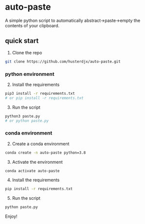 # auto-paste
A simple python script to automatically abstract->paste->empty the contents of your clipboard.

## quick start
1. Clone the repo
```bash
git clone https://github.com/husterdjx/auto-paste.git
```
### python environment
2. Install the requirements
```bash
pip3 install -r requirements.txt
# or pip install -r requirements.txt
```
3. Run the script
```bash
python3 paste.py
# or python paste.py
```
### conda environment
2. Create a conda environment
```bash
conda create -n auto-paste python=3.8
```
3. Activate the environment
```bash
conda activate auto-paste
```
4. Install the requirements
```bash
pip install -r requirements.txt
```
5. Run the script
```bash
python paste.py
```

Enjoy!
